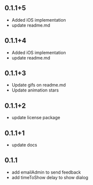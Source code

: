 ## 0.1.1+5
- Added iOS implementation
- update readme.md

## 0.1.1+4
- Added iOS implementation
- update readme.md

## 0.1.1+3
- Update gifs on readme.md
- Update animation stars

## 0.1.1+2
- update license package

## 0.1.1+1
- update docs

## 0.1.1
- add emailAdmin to send feedback
- add timeToShow delay to show dialog
